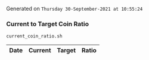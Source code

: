Generated on `Thursday 30-September-2021 at 10:55:24`

### Current to Target Coin Ratio
`current_coin_ratio.sh`

Date|Current|Target|Ratio
---|---|---|---
